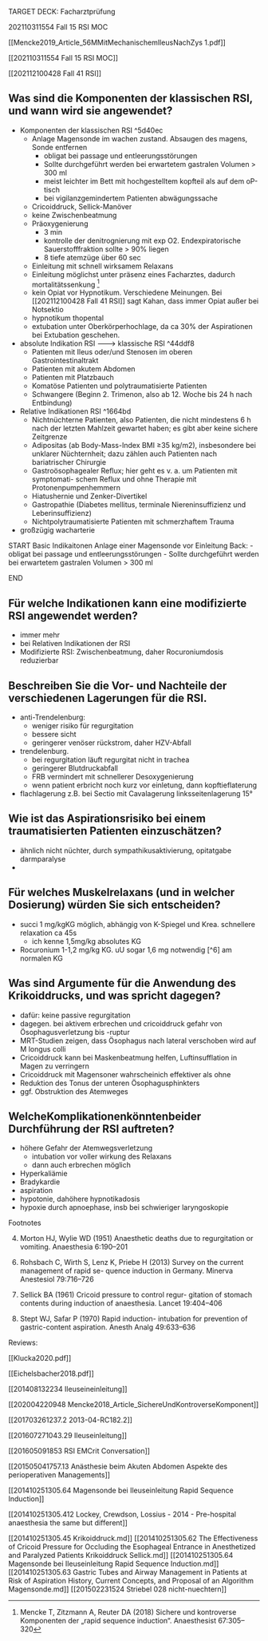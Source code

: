TARGET DECK: Facharztprüfung

202110311554 Fall 15 RSI MOC


[[Mencke2019_Article_56MMitMechanischemIleusNachZys 1.pdf]]

[[202110311554 Fall 15 RSI MOC]] 

[[202112100428 Fall 41 RSI]] 

## Was sind die Komponenten der klassischen RSI, und wann wird sie angewendet?
- Komponenten der klassischen RSI ^5d40ec
	- Anlage Magensonde im wachen zustand. Absaugen des magens, Sonde entfernen
		-  obligat bei passage und entleerungsstörungen
		-  Sollte durchgeführt werden bei erwartetem gastralen Volumen > 300 ml
		- meist leichter im Bett mit hochgestelltem kopfteil als auf dem oP-tisch
		- bei vigilanzgemindertem Patienten abwägungssache
	- Cricoiddruck, Sellick-Manöver
	- keine Zwischenbeatmung
	- Präoxygenierung 
		- 3 min
		- kontrolle der denitrognierung mit exp O2. Endexpiratorische Sauerstofffraktion sollte > 90% liegen
		- 8 tiefe atemzüge über 60 sec
	- Einleitung mit schnell wirksamem Relaxans
	- Einleitung möglichst unter präsenz eines Facharztes, dadurch mortalitätssenkung [^3]
	- kein Opiat vor Hypnotikum. Verschiedene Meinungen. Bei [[202112100428 Fall 41 RSI]] sagt Kahan, dass immer Opiat außer bei Notsektio
	- hypnotikum thopental
	- extubation unter Oberkörperhochlage, da ca 30% der Aspirationen bei Extubation geschehen.
- absolute Indikation RSI ---> klassische RSI ^44ddf8
	- Patienten mit Ileus oder/und Stenosen im oberen Gastrointestinaltrakt
	- Patienten mit akutem Abdomen
	- Patienten mit Platzbauch
	- Komatöse Patienten und polytraumatisierte Patienten
	- Schwangere (Beginn 2. Trimenon, also ab 12. Woche bis 24 h nach Entbindung)
- Relative Indikationen RSI ^1664bd
	-  Nichtnüchterne Patienten, also Patienten, die nicht mindestens 6 h nach der letzten Mahlzeit gewartet haben; es gibt aber keine sichere Zeitgrenze
	-  Adipositas (ab Body-Mass-Index BMI ≥35 kg/m2), insbesondere bei unklarer Nüchternheit; dazu zählen auch Patienten nach bariatrischer Chirurgie
	-  Gastroösophagealer Reflux; hier geht es v. a. um Patienten mit symptomati- schem Reflux und ohne Therapie mit Protonenpumpenhemmern
	-  Hiatushernie und Zenker-Divertikel
	-  Gastropathie (Diabetes mellitus, terminale Niereninsuffizienz und Leberinsuffizienz)
	-  Nichtpolytraumatisierte Patienten mit schmerzhaftem Trauma
- großzügig wacharterie


START
Basic
Indikaitonen Anlage einer Magensonde vor Einleitung
Back:
		-  obligat bei passage und entleerungsstörungen
		-  Sollte durchgeführt werden bei erwartetem gastralen Volumen > 300 ml
<!--ID: 1643742540368-->
END


## Für welche Indikationen kann eine modifizierte RSI angewendet werden?
- immer mehr
- bei Relativen Indikationen der RSI
- Modifizierte RSI: Zwischenbeatmung, daher Rocuroniumdosis reduzierbar
## Beschreiben Sie die Vor- und Nachteile der verschiedenen Lagerungen für die RSI.
- anti-Trendelenburg: 
	- weniger risiko für regurgitation
	- bessere sicht
	- geringerer venöser rückstrom, daher  HZV-Abfall
- trendelenburg. 
	- bei regurgitation läuft regurgitat nicht in trachea
	- geringerer Blutdruckabfall
	- FRB vermindert mit schnellerer Desoxygenierung
	- wenn patient erbricht noch kurz vor einletung, dann kopftieflaterung
- flachlagerung z.B. bei Sectio mit Cavalagerung linksseitenlagerung 15°
## Wie ist das Aspirationsrisiko bei einem traumatisierten Patienten einzuschätzen?
- ähnlich nicht nüchter, durch sympathikusaktivierung, opitatgabe darmparalyse
- 
## Für welches Muskelrelaxans (und in welcher Dosierung) würden Sie sich entscheiden?  
- succi 1 mg/kgKG möglich, abhängig von K-Spiegel und Krea. schnellere relaxation ca 45s
	- ich kenne 1,5mg/kg absolutes KG
- Rocuronium 1-1,2 mg/kg KG. uU sogar 1,6 mg notwendig [^6] am normalen KG
## Was sind Argumente für die Anwendung des Krikoiddrucks, und was spricht dagegen?
- dafür: keine passive regurgitation 
- dagegen. bei aktivem erbrechen und cricoiddruck gefahr von Ösophagusverletzung bis -ruptur
- MRT-Studien zeigen, dass Ösophagus nach lateral verschoben wird auf M longus colli
- Cricoiddruck kann bei Maskenbeatmung helfen, Luftinsufflation in Magen zu verringern
- Cricoiddruck mit Magensoner wahrscheinich effektiver als ohne
- Reduktion des Tonus der unteren Ösophagusphinkters
- ggf. Obstruktion des Atemweges
## WelcheKomplikationenkönntenbeider Durchführung der RSI auftreten?
- höhere Gefahr der Atemwegsverletzung
	- intubation vor voller wirkung des Relaxans
	- dann auch erbrechen möglich
- Hyperkaliämie
- Bradykardie
- aspiration
- hypotonie, dahöhere hypnotikadosis
- hypoxie durch apnoephase, insb bei schwieriger laryngoskopie

Footnotes

 

[^1]:. Dupont G, Gavory J, Lambert P, Tsekouras N, Barbe N, Presles E, Bouvet L, Molliex S (2017) Ultrasonographic gastric volume before unplanned surgery. Anaesthesia 72:1112–1116

[^2]:. Heier T, Caldwell JE (2000) Rapid tracheal intuba- tion with large-dose rocuronium: a probability- based approach. Anesth Analg 90:175–179

[^3]: Mencke T, Zitzmann A, Reuter DA (2018) Sichere und kontroverse Komponenten der „rapid sequence induction“. Anaesthesist 67:305–320

4. Morton HJ, Wylie WD (1951) Anaesthetic deaths due to regurgitation or vomiting. Anaesthesia 6:190–201

[^5]:. Neilipovitz DT, Crosby ET (2007) No evidence for decreased incidence of aspiration after rapid sequence induction. Can J Anaesth 54:748–764 [[Neilipovitz2007]]

6. Rohsbach C, Wirth S, Lenz K, Priebe H (2013) Survey on the current management of rapid se- quence induction in Germany. Minerva Anestesiol 79:716–726

7. Sellick BA (1961) Cricoid pressure to control regur- gitation of stomach contents during induction of anaesthesia. Lancet 19:404–406

8. Stept WJ, Safar P (1970) Rapid induction- intubation for prevention of gastric-content aspiration. Anesth Analg 49:633–636

Reviews:


[[Klucka2020.pdf]]

[[Eichelsbacher2018.pdf]]

[[201408132234 Ileuseineinleitung]]

[[202004220948 Mencke2018_Article_SichereUndKontroverseKomponent]]

[[201703261237.2 2013-04-RC182.2]]

[[201607271043.29 Ileuseinleitung]]

[[201605091853 RSI EMCrit Conversation]]

[[201505041757.13 Anästhesie beim Akuten Abdomen Aspekte des perioperativen Managements]]

[[201410251305.64 Magensonde bei Ileuseinleitung Rapid Sequence Induction]]

[[201410251305.412 Lockey, Crewdson, Lossius - 2014 - Pre-hospital anaesthesia the same but different]]

[[201410251305.45 Krikoiddruck.md]]
[[201410251305.62 The Effectiveness of Cricoid Pressure for Occluding the Esophageal Entrance in Anesthetized and Paralyzed Patients Krikoiddruck Sellick.md]]
[[201410251305.64 Magensonde bei Ileuseinleitung Rapid Sequence Induction.md]]
[[201410251305.63 Gastric Tubes and Airway Management in Patients at Risk of Aspiration History, Current Concepts, and Proposal of an Algorithm Magensonde.md]]
[[201502231524 Striebel 028 nicht-nuechtern]]